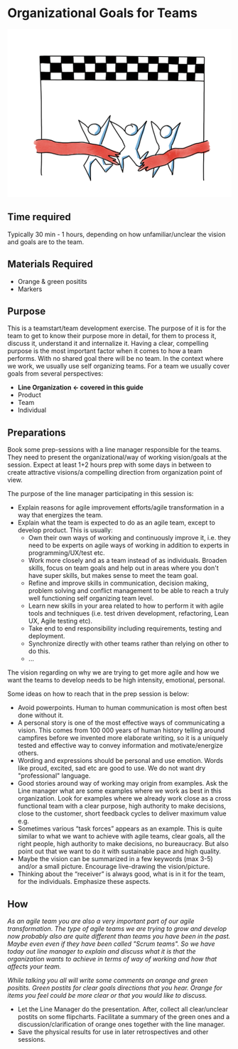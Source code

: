 # Organizational Goals for Teams
<img src="images/goals-for-teams.png" >

## Time required
Typically 30 min - 1 hours, depending on how unfamiliar/unclear the vision and goals are to the team.

## Materials Required
* Orange & green positits
* Markers

## Purpose
This is a teamstart/team development exercise. The purpose of it is for the team to get to know their purpose more in detail, for them to process it, discuss it, understand it and internalize it.
Having a clear, compelling purpose is the most important factor when it comes to how a team performs. With no shared goal there will be no team.
In the context where we work, we usually use self organizing teams.
For a team we usually cover goals from several perspectives:

* **Line Organization &lt;- covered in this guide**
* Product
* Team
* Individual

## Preparations
Book some prep-sessions with a line manager responsible for the teams. They need to present the organizational/way of working vision/goals at the session. Expect at least 1+2 hours prep with some days in between to create attractive visions/a compelling direction from organization point of view.

The purpose of the line manager participating in this session is:

- Explain reasons for agile improvement efforts/agile transformation in a way that energizes the team.
- Explain what the team is expected to do as an agile team, except to develop product. This is usually:
  - Own their own ways of working and continuously improve it, i.e. they need to be experts on agile ways of working in addition to experts in programming/UX/test etc.
  - Work more closely and as a team instead of as individuals. Broaden skills, focus on team goals and help out in areas where you don't have super skills, but makes sense to meet the team goal.
  - Refine and improve skills in communication, decision making, problem solving and conflict management to be able to reach a truly well functioning self organizing team level.
  - Learn new skills in your area related to how to perform it with agile tools and techniques (i.e. test driven development, refactoring, Lean UX, Agile testing etc).
  - Take end to end responsibility including requirements, testing and deployment.
  - Synchronize directly with other teams rather than relying on other to do this.
  - ...

The vision regarding on why we are trying to get more agile and how we want the teams to develop needs to be high intensity, emotional, personal.

Some ideas on how to reach that in the prep session is below:

- Avoid powerpoints. Human to human communication is most often best done without it.
- A personal story is one of the most effective ways of communicating a vision. This comes from 100 000 years of human history telling around campfires before we invented more elaborate writing, so it is a uniquely tested and effective way to convey information and motivate/energize others.
- Wording and expressions should be personal and use emotion. Words like proud, excited, sad etc are good to use. We do not want dry "professional" language.
- Good stories around way of working may origin from examples. Ask the Line manager what are some examples where we work as best in this organization. Look for examples where we already work close as a cross functional team with a clear purpose, high authority to make decisions, close to the customer, short feedback cycles to deliver maximum value e.g.
- Sometimes various “task forces” appears as an example. This is quite similar to what we want to achieve with agile teams, clear goals, all the right people, high authority to make decisions, no bureaucracy. But also point out that we want to do it with sustainable pace and high quality.
- Maybe the vision can be summarized in a few keywords (max 3-5) and/or a small picture. Encourage live-drawing the vision/picture.
- Thinking about the “receiver” is always good, what is in it for the team, for the individuals. Emphasize these aspects.

## How
  *As an agile team you are also a very important part of our agile transformation. The type of agile teams we are trying to grow and develop now probably also are quite different than teams you have been in the past. Maybe even even if they have been called "Scrum teams". So we have today out line manager to explain and discuss what it is that the organization wants to achieve in terms of way of working and how that affects your team.*

  *While talking you all will write some comments on orange and green positits. Green postits for clear goals directions that you hear. Orange for items you feel could be more clear or that you would like to discuss.*

  - Let the Line Manager do the presentation. After, collect all clear/unclear postits on some flipcharts. Facilitate a summary of the green ones and a discussion/clarification of orange ones together with the line manager.
  - Save the physical results for use in later retrospectives and other sessions.
